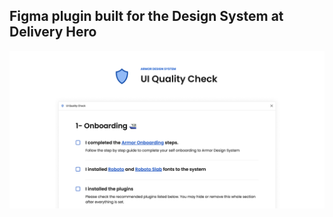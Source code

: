 ## Figma plugin built for the Design System at Delivery Hero

![Figma Plugin for a Design System](Cover.png)

